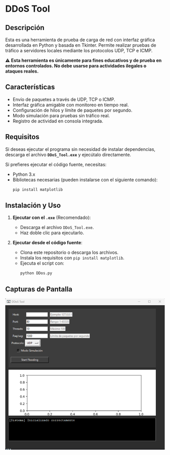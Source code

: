 # DDoS Tool

## Descripción
Esta es una herramienta de prueba de carga de red con interfaz gráfica desarrollada en Python y basada en Tkinter. Permite realizar pruebas de tráfico a servidores locales mediante los protocolos UDP, TCP e ICMP.

⚠ **Esta herramienta es únicamente para fines educativos y de prueba en entornos controlados. No debe usarse para actividades ilegales o ataques reales.**

## Características
- Envío de paquetes a través de UDP, TCP o ICMP.
- Interfaz gráfica amigable con monitoreo en tiempo real.
- Configuración de hilos y límite de paquetes por segundo.
- Modo simulación para pruebas sin tráfico real.
- Registro de actividad en consola integrada.

## Requisitos
Si deseas ejecutar el programa sin necesidad de instalar dependencias, descarga el archivo **`DDoS_Tool.exe`** y ejecútalo directamente.

Si prefieres ejecutar el código fuente, necesitas:
- Python 3.x
- Bibliotecas necesarias (pueden instalarse con el siguiente comando):
  ```sh
  pip install matplotlib
  ```

## Instalación y Uso
1. **Ejecutar con el `.exe`** (Recomendado):
   - Descarga el archivo `DDoS_Tool.exe`.
   - Haz doble clic para ejecutarlo.

2. **Ejecutar desde el código fuente**:
   - Clona este repositorio o descarga los archivos.
   - Instala los requisitos con `pip install matplotlib`.
   - Ejecuta el script con:
     ```sh
     python DDos.py
     ```

## Capturas de Pantalla
![Interfaz principal](https://github.com/Meliodas-96/DDos-Tool/blob/main/Test%20Images/Interfaz%20Principal%20y%20con%20Guia.png?raw=true)


